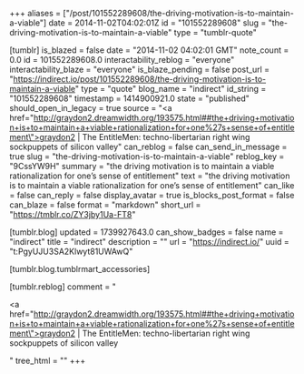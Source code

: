 +++
aliases = ["/post/101552289608/the-driving-motivation-is-to-maintain-a-viable"]
date = 2014-11-02T04:02:01Z
id = "101552289608"
slug = "the-driving-motivation-is-to-maintain-a-viable"
type = "tumblr-quote"

[tumblr]
is_blazed = false
date = "2014-11-02 04:02:01 GMT"
note_count = 0.0
id = 101552289608.0
interactability_reblog = "everyone"
interactability_blaze = "everyone"
is_blaze_pending = false
post_url = "https://indirect.io/post/101552289608/the-driving-motivation-is-to-maintain-a-viable"
type = "quote"
blog_name = "indirect"
id_string = "101552289608"
timestamp = 1414900921.0
state = "published"
should_open_in_legacy = true
source = "<a href=\"http://graydon2.dreamwidth.org/193575.html##the+driving+motivation+is+to+maintain+a+viable+rationalization+for+one%27s+sense+of+entitlement\">graydon2 | The EntitleMen: techno-libertarian right wing sockpuppets of silicon valley</a>"
can_reblog = false
can_send_in_message = true
slug = "the-driving-motivation-is-to-maintain-a-viable"
reblog_key = "9CssYW9H"
summary = "the driving motivation is to maintain a viable rationalization for one’s sense of entitlement"
text = "the driving motivation is to maintain a viable rationalization for one&rsquo;s sense of entitlement"
can_like = false
can_reply = false
display_avatar = true
is_blocks_post_format = false
can_blaze = false
format = "markdown"
short_url = "https://tmblr.co/ZY3jby1Ua-FT8"

[tumblr.blog]
updated = 1739927643.0
can_show_badges = false
name = "indirect"
title = "indirect"
description = ""
url = "https://indirect.io/"
uuid = "t:PgyUJU3SA2Klwyt81UWAwQ"

[tumblr.blog.tumblrmart_accessories]

[tumblr.reblog]
comment = "<p><a href=\"http://graydon2.dreamwidth.org/193575.html##the+driving+motivation+is+to+maintain+a+viable+rationalization+for+one%27s+sense+of+entitlement\">graydon2 | The EntitleMen: techno-libertarian right wing sockpuppets of silicon valley</a></p>"
tree_html = ""
+++
